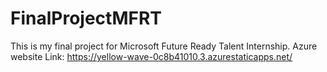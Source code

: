 # FinalProjectMFRT
This is my final project for Microsoft Future Ready Talent Internship.
Azure website Link: https://yellow-wave-0c8b41010.3.azurestaticapps.net/
